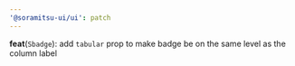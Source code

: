 ```yaml
---
'@soramitsu-ui/ui': patch
---
```


**feat**(`Sbadge`): add `tabular` prop to make badge be on the same level as the column label
